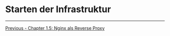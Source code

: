 # Starten der Infrastruktur


*****************

[Previous - Chapter 1.5: Nginx als Reverse Proxy](nginx-als-reverse-proxy.md)